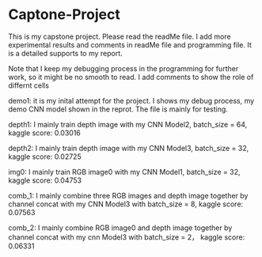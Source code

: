 # Captone-Project
This is my capstone project. Please read the readMe file. 
I add more experimental results and comments in readMe file and programming file. It is a detailed supports to my report.

Note that I keep my debugging process in the programming for further work, so it might be no smooth to read. I add comments to show the role of differnt cells

demo1: it is my inital attempt for the project. I shows my debug process, my demo CNN model shown in the reprot. The file is mainly for testing.

depth1: I mainly train depth image with my CNN Model2, batch_size = 64, kaggle score: 0.03016

depth2: I mainly train depth image with my CNN Model3, batch_size = 32, kaggle score: 0.02725

img0: I mainly train RGB image0 with my CNN Model1, batch_size = 32, kaggle score: 0.04753

comb_1: I mainly combine three RGB images and depth image together by channel concat with my CNN Model3 with batch_size = 8, kaggle score: 0.07563

comb_2: I mainly combine RGB image0 and depth image together by channel concat with my cnn Model3 with batch_size = 2， kaggle score: 0.06331



